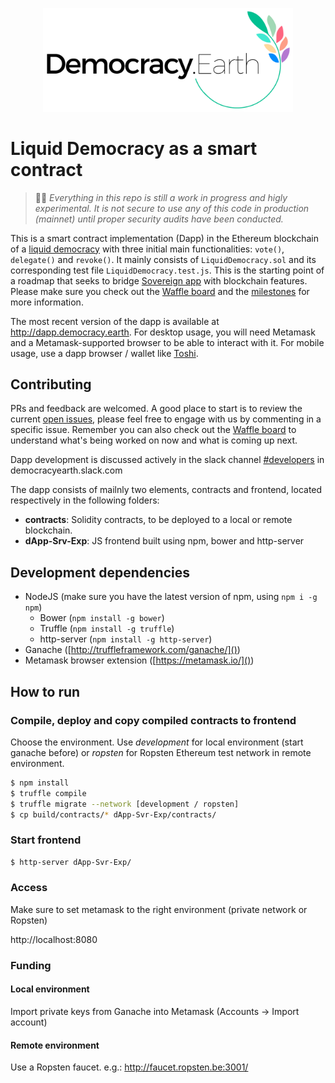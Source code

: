 <p align="center">
<img src="images/democracy-earth.png" width="400" title="Democracy Earth Foundation">
</p>

# Liquid Democracy as a smart contract

> 🚨🚧 _Everything in this repo is still a work in progress and higly experimental. It is not secure to use any of this code in production (mainnet) until proper security audits have been conducted._

This is a smart contract implementation (Dapp) in the Ethereum blockchain of a [liquid democracy](https://github.com/DemocracyEarth/paper) with three initial main functionalities: `vote()`, `delegate()` and `revoke()`. It mainly consists of `LiquidDemocracy.sol` and its corresponding test file `LiquidDemocracy.test.js`. This is the starting point of a roadmap that seeks to bridge [Sovereign app](https://github.com/DemocracyEarth/sovereign) with blockchain features. Please make sure you check out the [Waffle board](https://waffle.io/DemocracyEarth/contracts) and the [milestones](https://github.com/DemocracyEarth/dapp/milestones) for more information.

The most recent version of the dapp is available at http://dapp.democracy.earth. For desktop usage, you will need Metamask and a Metamask-supported browser to be able to interact with it. For mobile usage, use a dapp browser / wallet like [Toshi](https://www.toshi.org/).

## Contributing

PRs and feedback are welcomed. A good place to start is to review the current [open issues](https://github.com/DemocracyEarth/dapp/issues), please feel free to engage with us by commenting in a specific issue. Remember you can also check out the [Waffle board](https://waffle.io/DemocracyEarth/contracts) to understand what's being worked on now and what is coming up next.

Dapp development is discussed actively in the slack channel [#developers](https://democracyearth.slack.com/messages/C5KCH0PD1) in democracyearth.slack.com 

The dapp consists of mailnly two elements, contracts and frontend, located respectively in the following folders:
- **contracts**: Solidity contracts, to be deployed to a local or remote blockchain.
- **dApp-Srv-Exp**: JS frontend built using npm, bower and http-server

## Development dependencies

- NodeJS (make sure you have the latest version of npm, using `npm i -g npm`)
  - Bower (`npm install -g bower`)
  - Truffle (`npm install -g truffle`)
  - http-server (`npm install -g http-server`)
- Ganache ([http://truffleframework.com/ganache/]())
- Metamask browser extension ([https://metamask.io/]())

## How to run

### Compile, deploy and copy compiled contracts to frontend

Choose the environment.
Use *development* for local environment (start ganache before) or *ropsten* for Ropsten Ethereum test network in remote environment.

 ```sh
 $ npm install
 $ truffle compile
 $ truffle migrate --network [development / ropsten]
 $ cp build/contracts/* dApp-Svr-Exp/contracts/
 ```
 
### Start frontend

```sh
$ http-server dApp-Svr-Exp/
```

### Access

Make sure to set metamask to the right environment (private network or Ropsten)

http://localhost:8080

### Funding

#### Local environment

Import private keys from Ganache into Metamask (Accounts -> Import account)

#### Remote environment

Use a Ropsten faucet. e.g.: http://faucet.ropsten.be:3001/
